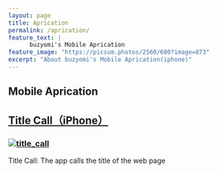 ```yaml
---
layout: page
title: Aprication
permalink: /aprication/
feature_text: |
      buzyomi's Mobile Aprication
feature_image: "https://picsum.photos/2560/600?image=873"
excerpt: "About buzyomi's Mobile Aprication(iphone)"
---
```


<!-- 
[link-1]: /title_call/
-->
[link-1]: /hp/title_call

## Mobile Aprication

## [Title Call（iPhone）][link-1]
### [![title_call](/assets/title_call/Icon-App-83.5x83.5@2x.png)][link-1]
Title Call: The app calls the title of the web page

<!-- 
## [Title Call（iPhone）]([link-1] "title_call")

### [![title_call](/assets/title_call/Icon-App-83.5x83.5@2x.png)]([link-1]  "title_call apri for iphone")
-->



